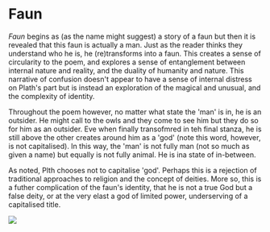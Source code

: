 # Faun
*Faun* begins as (as the name might suggest) a story of a faun but then it is revealed that this faun is actually a man. Just as the reader thinks they understand who he is, he (re)transforms into a faun. This creates a sense of circularity to the poem, and explores a sense of entanglement between internal nature and reality, and the duality of humanity and nature. This narrative of confusion doesn't appear to have a sense of internal distress on Plath's part but is instead an exploration of the magical and unusual, and the complexity of identity. 

Throughout the poem however, no matter what state the 'man' is in, he is an outsider. He might call to the owls and they come to see him but they do so for him as an outsider. Eve when finally transofmred in teh final stanza, he is still above the other creates around him as a 'god' (note this word, however, is not capitalised). In this way, the 'man' is not fully man (not so much as given a name) but equally is not fully animal. He is ina state of in-between.

As noted, Plth chooses not to capitalise 'god'. Perhaps this is a rejection of traditional approaches to religion and the concept of deities. More so, this is a futher complication of the faun's identity, that he is not a true God but a false deity, or at the very elast a god of limited power, underserving of a capitalised title. 

<img src="https://Kaz-Michael.github.io/Faun.jpeg" />
